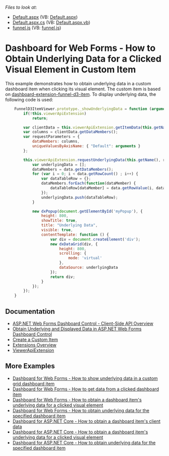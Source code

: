 <!-- default file list -->
*Files to look at*:

* [Default.aspx](./CS/Default.aspx) (VB: [Default.aspx](./VB/Default.aspx))
* [Default.aspx.cs](./CS/Default.aspx.cs) (VB: [Default.aspx.vb](./VB/Default.aspx.vb))
* [funnel.js](./CS/Scripts/Funnel/funnel.js) (VB: [funnel.js](./VB/Scripts/Funnel/funnel.js))
<!-- default file list end -->

# Dashboard for Web Forms - How to Obtain Underlying Data for a Clicked Visual Element in Custom Item

This example demonstrates how to obtain underlying data in a custom dashboard item when clicking its visual element. The custom item is based on [dashboard-extension-funnel-d3-item](https://github.com/DevExpress/dashboard-extensions/blob/master/docs/funnel-d3-item.md). To display underlying data, the following code is used:

```js
    FunnelD3ItemViewer.prototype._showUnderlyingData = function (arguments) {
        if(!this.viewerApiExtension)
            return;

        var clientData = this.viewerApiExtension.getItemData(this.getName());
        var columns = clientData.getDataMembers();
        var requestParameters = {
            dataMembers: columns,
            uniqueValuesByAxisName: { "Default": arguments }
        };

        this.viewerApiExtension.requestUnderlyingData(this.getName(), requestParameters, function (data) {
            var underlyingData = [];
            dataMembers = data.getDataMembers();
            for (var i = 0; i < data.getRowCount() ; i++) {
                var dataTableRow = {};
                dataMembers.forEach(function(dataMember) {
                    dataTableRow[dataMember] = data.getRowValue(i, dataMember);
                });
                underlyingData.push(dataTableRow);
            }

            new dxPopup(document.getElementById('myPopup'), {
                height: 800,
                showTitle: true,
                title: "Underlying Data",
                visible: true,
                contentTemplate: function () {
                    var div = document.createElement('div');
                    new dxDataGrid(div, {
                        height: 800,
                        scrolling: {
                            mode: 'virtual'
                        },
                        dataSource: underlyingData
                    });
                    return div;
                }
            });
        });
    }
```

## Documentation

- [ASP.NET Web Forms Dashboard Control - Client-Side API Overview](https://docs.devexpress.com/Dashboard/116302/web-dashboard/aspnet-web-forms-dashboard-control/client-side-api-overview)
- [Obtain Underlying and Displayed Data in ASP.NET Web Forms Dashboard Control](https://docs.devexpress.com/Dashboard/18078/web-dashboard/aspnet-web-forms-dashboard-control/obtain-underlying-and-displayed-data)
- [Create a Custom Item](https://docs.devexpress.com/Dashboard/117546/web-dashboard/ui-elements-and-customization/create-a-custom-item)
- [Extensions Overview](https://docs.devexpress.com/Dashboard/117543/web-dashboard/ui-elements-and-customization/extensions-overview)
- [ViewerApiExtension](https://docs.devexpress.com/Dashboard/js-DevExpress.Dashboard.ViewerApiExtension)

## More Examples

- [Dashboard for Web Forms - How to show underlying data in a custom grid dashboard item](https://github.com/DevExpress-Examples/how-to-show-underlying-data-in-a-custom-grid-dashboard-item-t524194)
- [Dashboard for Web Forms - How to get data from a clicked dashboard item](https://github.com/DevExpress-Examples/Web-Dashboard---How-to-get-data-from-a-clicked-dashboard-item)
- [Dashboard for Web Forms - How to obtain a dashboard item's underlying data for a clicked visual element](https://github.com/DevExpress-Examples/aspxdashboard-how-to-obtain-a-dashboard-items-underlying-data-for-a-clicked-visual-element-t492257)
- [Dashboard for Web Forms - How to obtain underlying data for the specified dashboard item](https://github.com/DevExpress-Examples/aspxdashboard-how-to-obtain-underlying-data-for-the-specified-dashboard-item-t518504)
- [Dashboard for ASP.NET Core - How to obtain a dashboard item's client data](https://github.com/DevExpress-Examples/asp-net-core-dashboard-get-client-data)
- [Dashboard for ASP.NET Core  - How to obtain a dashboard item's underlying data for a clicked visual element](https://github.com/DevExpress-Examples/asp-net-core-dashboard-get-underlying-data-for-clicked-item)
- [Dashboard for ASP.NET Core  - How to obtain underlying data for the specified dashboard item](https://github.com/DevExpress-Examples/asp-net-core-dashboard-display-item-underlying-data)
